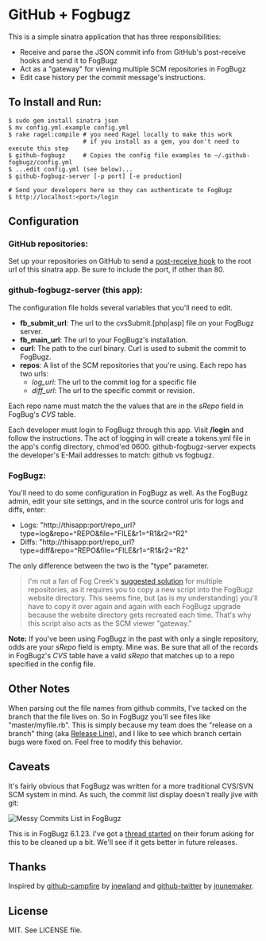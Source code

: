 GitHub + Fogbugz
===

This is a simple sinatra application that has three responsibilities:

* Receive and parse the JSON commit info from GitHub's post-receive hooks and send it to FogBugz
* Act as a "gateway" for viewing multiple SCM repositories in FogBugz
* Edit case history per the commit message's instructions.

To Install and Run:
---

    $ sudo gem install sinatra json
    $ mv config.yml.example config.yml
    $ rake ragel:compile # you need Ragel locally to make this work
                         # if you install as a gem, you don't need to execute this step
    $ github-fogbugz     # Copies the config file examples to ~/.github-fogbugz/config.yml
    $ ...edit config.yml (see below)...
    $ github-fogbugz-server [-p port] [-e production]

	# Send your developers here so they can authenticate to FogBugz
    $ http://localhost:<port>/login
    
Configuration
---

### GitHub repositories:
Set up your repositories on GitHub to send a [post-receive hook](http://github.com/guides/post-receive-hooks) to the root url of this sinatra app. Be sure to include the port, if other than 80.

### github-fogbugz-server (this app):
The configuration file holds several variables that you'll need to edit.

* **fb\_submit\_url**: The url to the cvsSubmit.[php|asp] file on your FogBugz server.
* **fb\_main\_url**: The url to your FogBugz's installation.
* **curl**: The path to the curl binary. Curl is used to submit the commit to FogBugz.
* **repos**: A list of the SCM repositories that you're using.  Each repo has two urls:
  * *log_url*: The url to the commit log for a specific file 
  * *diff_url*: The url to the specific commit or revision.

Each repo name must match the the values that are in the *sRepo* field in FogBug's *CVS* table.

Each developer must login to FogBugz through this app.  Visit **/login** and follow the instructions.  The act of logging in will create a tokens.yml file in the app's config directory, chmod'ed 0600.  github-fogbugz-server expects the developer's E-Mail addresses to match: github vs fogbugz.

### FogBugz:  
You'll need to do some configuration in FogBugz as well.  As the FogBugz admin, edit your site settings, and in the source control urls for logs and diffs, enter:

* Logs: "http://thisapp:port/repo_url?type=log&repo=^REPO&file=^FILE&r1=^R1&r2=^R2" 
* Diffs: "http://thisapp:port/repo_url?type=diff&repo=^REPO&file=^FILE&r1=^R1&r2=^R2"

The only difference between the two is the "type" parameter.

> I'm not a fan of Fog Creek's [suggested solution](http://www.fogcreek.com/FogBugz/KB/howto/MultipleRepositories-Mult.html) for multiple repositories, as it requires you to copy a new script into the FogBugz website directory. This seems fine, but (as is my understanding) you'll have to copy it over again and again with each FogBugz upgrade because the website directory gets recreated each time. That's why this script also acts as the SCM viewer "gateway."

**Note:** If you've been using FogBugz in the past with only a single repository, odds are your *sRepo* field is empty. Mine was. Be sure that all of the records in FogBugz's *CVS* table have a valid *sRepo* that matches up to a repo specified in the config file.

Other Notes
---
When parsing out the file names from github commits, I've tacked on the branch that the file lives on.  So in FogBugz you'll see files like "master/myfile.rb".  This is simply because my team does the "release on a branch" thing (aka [Release Line](http://www.scmpatterns.com/book/pattern-summary.html)), and I like to see which branch certain bugs were fixed on.  Feel free to modify this behavior.

Caveats
---
It's fairly obvious that FogBugz was written for a more traditional CVS/SVN SCM system in mind. As such, the commit list display doesn't really jive with git:

![Messy Commits List in FogBugz](http://img.skitch.com/20080424-kb6kujbfd224436pqgnhgj33sk.jpg)

This is in FogBugz 6.1.23.  I've got a [thread started](http://support.fogcreek.com/default.asp?fogbugz.4.24526.0) on their forum asking for this to be cleaned up a bit. We'll see if it gets better in future releases.

Thanks
---
Inspired by [github-campfire](http://github.com/jnewland/github-campfire) by [jnewland](http://github.com/jnewland) and
[github-twitter](http://github.com/jnunemaker/github-twitter) by [jnunemaker](http://github.com/jnunemaker). 

License
---
MIT.  See LICENSE file.
